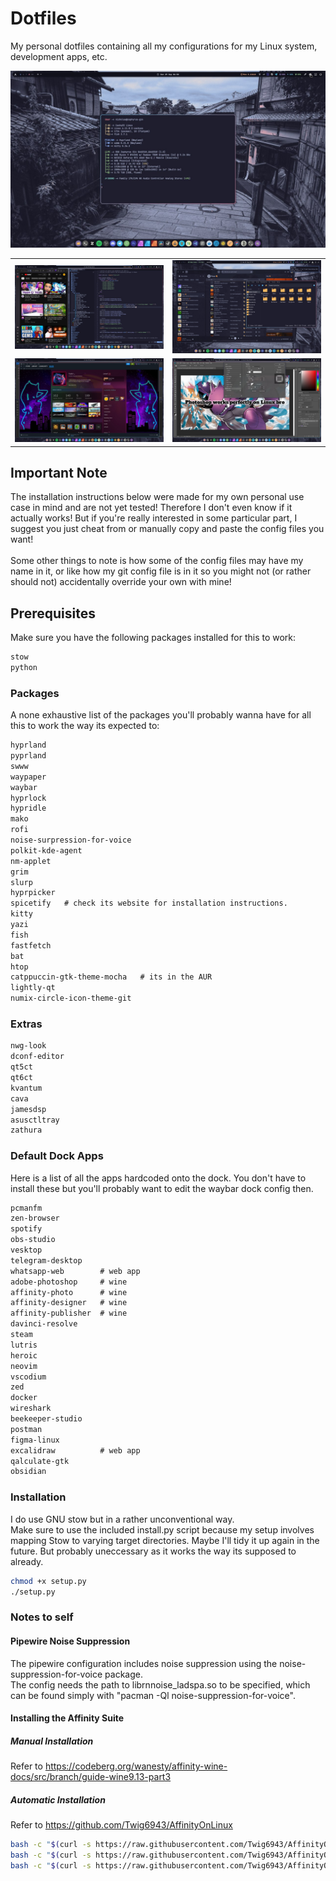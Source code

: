 # Dotfiles

My personal dotfiles containing all my configurations for my Linux system, development apps, etc.

![Desktop](https://github.com/NicholasSebastian/dotfiles/blob/master/screenshots/screenshot_desktop.jpg)

<table width="100%">
    <tr>
        <td><img src="https://github.com/NicholasSebastian/dotfiles/blob/master/screenshots/screenshot_neovim.jpg"/></td>
        <td><img src="https://github.com/NicholasSebastian/dotfiles/blob/master/screenshots/screenshot_spotify.jpg"/></td>
    </tr>
    <tr>
        <td><img src="https://github.com/NicholasSebastian/dotfiles/blob/master/screenshots/screenshot_steam.jpg"/></td>
        <td><img src="https://github.com/NicholasSebastian/dotfiles/blob/master/screenshots/screenshot_photoshop.jpg"/></td>
    </tr>
</table>

## Important Note

The installation instructions below were made for my own personal use case in mind and are not yet tested!
Therefore I don't even know if it actually works!
But if you're really interested in some particular part, I suggest you just cheat from or manually copy and paste the config files you want! <br /><br />
Some other things to note is how some of the config files may have my name in it,
or like how my git config file is in it so you might not (or rather should not) accidentally override your own with mine!

## Prerequisites

Make sure you have the following packages installed for this to work:

```txt
stow
python
```

### Packages

A none exhaustive list of the packages you'll probably wanna have for all this to work the way its expected to:

```txt
hyprland
pyprland
swww
waypaper
waybar
hyprlock
hypridle
mako
rofi
noise-surpression-for-voice
polkit-kde-agent
nm-applet
grim
slurp
hyprpicker
spicetify   # check its website for installation instructions.
kitty
yazi
fish
fastfetch
bat
htop
catppuccin-gtk-theme-mocha   # its in the AUR
lightly-qt
numix-circle-icon-theme-git
```

### Extras

```txt
nwg-look
dconf-editor
qt5ct
qt6ct
kvantum
cava
jamesdsp
asusctltray
zathura
```

### Default Dock Apps

Here is a list of all the apps hardcoded onto the dock.
You don't have to install these but you'll probably want to edit the waybar dock config then.

```txt
pcmanfm
zen-browser
spotify
obs-studio
vesktop
telegram-desktop
whatsapp-web        # web app
adobe-photoshop     # wine
affinity-photo      # wine
affinity-designer   # wine
affinity-publisher  # wine
davinci-resolve
steam
lutris
heroic
neovim
vscodium
zed
docker
wireshark
beekeeper-studio
postman
figma-linux
excalidraw          # web app
qalculate-gtk
obsidian
```

### Installation

I do use GNU stow but in a rather unconventional way.\
Make sure to use the included install.py script because my setup involves mapping Stow to varying target directories.
Maybe I'll tidy it up again in the future. But probably uneccessary as it works the way its supposed to already.

```sh
chmod +x setup.py
./setup.py
```

### Notes to self

#### Pipewire Noise Suppression

The pipewire configuration includes noise suppression using the noise-suppression-for-voice package.\
The config needs the path to librnnoise\_ladspa.so to be specified, which can be found simply with "pacman -Ql noise-suppression-for-voice".

#### Installing the Affinity Suite

##### Manual Installation

Refer to https://codeberg.org/wanesty/affinity-wine-docs/src/branch/guide-wine9.13-part3

##### Automatic Installation

Refer to https://github.com/Twig6943/AffinityOnLinux

```sh
bash -c "$(curl -s https://raw.githubusercontent.com/Twig6943/AffinityOnLinux/main/AffinityScripts/AffinityPhoto.sh)"
bash -c "$(curl -s https://raw.githubusercontent.com/Twig6943/AffinityOnLinux/main/AffinityScripts/AffinityDesigner.sh)"
bash -c "$(curl -s https://raw.githubusercontent.com/Twig6943/AffinityOnLinux/main/AffinityScripts/AffinityPublisher.sh)"
```
